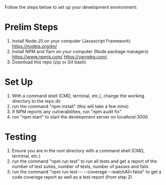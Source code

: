 Follow the steps below to set up your development environment:

# Prelim Steps
1. Install Node.JS on your computer (Javascript Framework) https://nodejs.org/en/
2. Install NPM and Yarn on your computer (Node package managers) https://www.npmjs.com/ https://yarnpkg.com/
3. Download this repo (zip or Git bash)


# Set Up
1. With a command shell (CMD, terminal, etc.), change the working directory to the repo dir
2. run the command "npm install" (this will take a few mins)
3. If NPM reports any vulnerabilities, run "npm audit fix"
4. run "npm start" to start the development server on localhost:3000


# Testing
1. Ensure you are in the root directory with a command shell (CMD, terminal, etc.)
2. run the command "npm run test" to run all tests and get a report of the number of test suites, number of tests, number of passes and fails
3. run the command "npm run test -- --coverage --watchAll=false" to get a code coverage report as well as a test report (from step 2)
